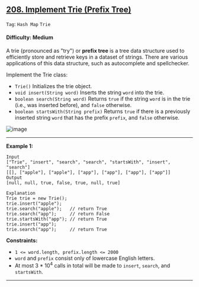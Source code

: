## [208. Implement Trie (Prefix Tree)](https://leetcode.com/problems/implement-trie-prefix-tree/)

```Tag```: ```Hash Map``` ```Trie```

#### Difficulty: Medium

A trie (pronounced as "try") or __prefix tree__ is a tree data structure used to efficiently store and retrieve keys in a dataset of strings. There are various applications of this data structure, such as autocomplete and spellchecker.

Implement the Trie class:

- ```Trie()``` Initializes the trie object.
- ```void insert(String word)``` Inserts the string ```word``` into the trie.
- ```boolean search(String word)``` Returns ```true``` if the string ```word``` is in the trie (i.e., was inserted before), and ```false``` otherwise.
- ```boolean startsWith(String prefix)``` Returns ```true``` if there is a previously inserted string ```word``` that has the prefix ```prefix```, and ```false``` otherwise.

![image](https://user-images.githubusercontent.com/35042430/225825552-09d22612-15cc-4aa3-be54-3c65b1ce3e66.png)

---

__Example 1:__
```
Input
["Trie", "insert", "search", "search", "startsWith", "insert", "search"]
[[], ["apple"], ["apple"], ["app"], ["app"], ["app"], ["app"]]
Output
[null, null, true, false, true, null, true]

Explanation
Trie trie = new Trie();
trie.insert("apple");
trie.search("apple");   // return True
trie.search("app");     // return False
trie.startsWith("app"); // return True
trie.insert("app");
trie.search("app");     // return True
```

__Constraints:__

- ```1 <= word.length, prefix.length <= 2000```
- ```word``` and ```prefix``` consist only of lowercase English letters.
- At most 3 * 10<sup>4</sup> calls in total will be made to ```insert```, ```search```, and ```startsWith```.

---
